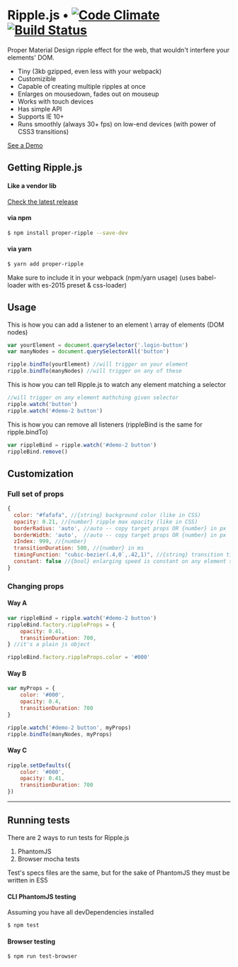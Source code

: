# Ripple.js • [![Code Climate](https://codeclimate.com/github/VsevolodTrofimov/Ripple.js/badges/gpa.svg)](https://codeclimate.com/github/VsevolodTrofimov/Ripple.js) [![Build Status](https://travis-ci.org/VsevolodTrofimov/Ripple.js.svg?branch=master)](https://travis-ci.org/VsevolodTrofimov/Ripple.js)

Proper Material Design ripple effect for the web, that wouldn't interfere your elements' DOM.
 - Tiny (3kb gzipped, even less with your webpack)
 - Customizible
 - Capable of creating multiple ripples at once
 - Enlarges on mousedown, fades out on mouseup
 - Works with touch devices
 - Has simple API
 - Supports IE 10+
 - Runs smoothly (always 30+ fps) on low-end devices (with power of CSS3 transitions)

[See a Demo](https://vsevolodtrofimov.github.io/Ripple.js/)

## Getting Ripple.js

#### Like a vendor lib

[Check the latest release](https://github.com/VsevolodTrofimov/Ripple.js/releases)

#### via npm
```bash
$ npm install proper-ripple --save-dev
```

#### via yarn
```bash
$ yarn add proper-ripple
```

Make sure to include it in your webpack (npm/yarn usage) (uses babel-loader with es-2015 preset & css-loader)

## Usage

This is how you can add a listener to an element \ array of elements (DOM nodes)
```javascript
var yourElement = document.querySelector('.login-button')
var manyNodes = document.querySelectorAll('button')

ripple.bindTo(yourElement) //will trigger on your element
ripple.bindTo(manyNodes) //will trigger on any of these
```

This is how you can tell Ripple.js to watch any element matching a selector
```javascript
//will trigger on any element mathching given selector
ripple.watch('button')
ripple.watch('#demo-2 button')
```

This is how you can remove all listeners (rippleBind is the same for ripple.bindTo)
```javascript
var rippleBind = ripple.watch('#demo-2 button')
rippleBind.remove()
```

## Customization
### Full set of props
```javascript
{
  color: "#fafafa", //{string} background color (like in CSS)
  opacity: 0.21, //{number} ripple max opacity (like in CSS)
  borderRadius: 'auto', //auto -- copy target props OR {number} in px
  borderWidth: 'auto',  //auto -- copy target props OR {number} in px
  zIndex: 999, //{number}
  transitionDuration: 500, //{number} in ms
  timingFunction: "cubic-bezier(.4,0`,.42,1)", //{string} transition timing function
  constant: false //{bool} enlarging speed is constant on any element size
}
```
### Changing props
#### Way A
```javascript
var rippleBind = ripple.watch('#demo-2 button')
rippleBind.factory.rippleProps = {
	opacity: 0.41,
	transitionDuration: 700,
} //it's a plain js object

rippleBind.factory.rippleProps.color = '#000'
```

#### Way B
```javascript
var myProps = {
	color: '#000',
	opacity: 0.4,
	transitionDuration: 700
}

ripple.watch('#demo-2 button', myProps)
ripple.bindTo(manyNodes, myProps)
```

#### Way C
```javascript
ripple.setDefaults({
	color: '#000',
	opacity: 0.41,
	transitionDuration: 700
})
```

---

## Running tests
There are 2 ways to run tests for Ripple.js
1) PhantomJS
2) Browser mocha tests

Test's specs files are the same, but for the sake of PhantomJS they must be written in ES5

#### CLI PhantomJS testing

Assuming you have all devDependencies installed

```bash
$ npm test
```

#### Browser testing
```bash
$ npm run test-browser
```
